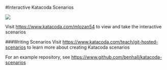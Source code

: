 #Interactive Katacoda Scenarios

[![](http://shields.katacoda.com/katacoda/mlozan54/count.svg)](https://www.katacoda.com/mlozan54 "Get your profile on Katacoda.com")

Visit https://www.katacoda.com/mlozan54 to view and take the interactive scenarios

###Writing Scenarios
Visit https://www.katacoda.com/teach/git-hosted-scenarios to learn more about creating Katacoda scenarios

For an example repository, see https://www.github.com/benhall/katacoda-scenarios
